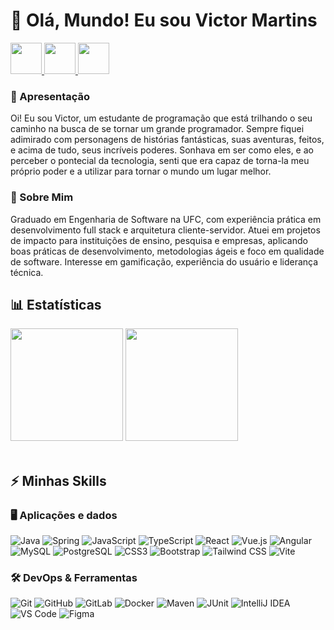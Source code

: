 # 👋 Olá, Mundo! Eu sou Victor Martins

<div>
 <a href="https://www.linkedin.com/in/victor-martins-230864233/" target="_blank">
    <img src="https://img.shields.io/badge/-LinkedIn-0077B5?style=for-the-badge&logo=linkedin&logoColor=white" height="50" />
  </a>
  
  <a href="mailto:martinsvictor6781@gmail.com" target="_blank">
    <img src="https://img.shields.io/badge/-Email-D14836?style=for-the-badge&logo=gmail&logoColor=white&link=mailto:martinsvictor6781@gmail.com" height="50" />
  </a>
  
  <a href="https://github.com/VictorM-Coder" target="_blank">
    <img src="https://img.shields.io/github/followers/VictorM-Coder?label=Follow&style=for-the-badge&logo=github" height="50" />
  </a>
</div>

### 📝 Apresentação
Oi! Eu sou Victor, um estudante de programação que está trilhando o seu caminho na busca de se tornar um grande programador. Sempre fiquei adimirado com personagens de histórias fantásticas, suas aventuras, feitos, e acima de tudo, seus incríveis poderes. Sonhava em ser como eles, e ao perceber o pontecial da tecnologia, senti que era capaz de torna-la meu próprio poder e a utilizar para tornar o mundo um lugar melhor.

### 💼 Sobre Mim
Graduado em Engenharia de Software na UFC, com experiência prática em desenvolvimento full stack e arquitetura cliente-servidor. Atuei em projetos de impacto para instituições de ensino, pesquisa e empresas, aplicando boas práticas de desenvolvimento, metodologias ágeis e foco em qualidade de software. Interesse em gamificação, experiência do usuário e liderança técnica.



## 📊 Estatísticas
<div>
  <img height="180em" src="https://github-readme-stats.vercel.app/api?username=VictorM-Coder&count_private=true&show_icons=true&theme=tokyonight" />
  <img height="180em" src="https://github-readme-stats.vercel.app/api/top-langs/?username=VictorM-Coder&layout=compact&show_icons=true&theme=tokyonight&hide=c,CMake,c%2B%2B" />
</div>

<br>

## ⚡ Minhas Skills

### 🖥️ Aplicações e dados
![Java](https://img.shields.io/badge/Java-333333?style=for-the-badge&logo=openjdk&logoColor=007396&labelColor=555555&color=333333&logoWidth=30)
![Spring](https://img.shields.io/badge/-Spring%20Boot-333333?style=for-the-badge&logo=spring&logoColor=6DB33F&logoWidth=30)
![JavaScript](https://img.shields.io/badge/-JavaScript-333333?style=for-the-badge&logo=javascript&logoWidth=30)
![TypeScript](https://img.shields.io/badge/-TypeScript-333333?style=for-the-badge&logo=typescript&logoColor=3178C6&logoWidth=30)
![React](https://img.shields.io/badge/-React-333333?style=for-the-badge&logo=react&logoWidth=30)
![Vue.js](https://img.shields.io/badge/-Vue.js-333333?style=for-the-badge&logo=vue.js&logoColor=4FC08D&logoWidth=30)
![Angular](https://img.shields.io/badge/-Angular-333333?style=for-the-badge&logo=angular&logoColor=DD0031&logoWidth=30)
![MySQL](https://img.shields.io/badge/-MySQL-333333?style=for-the-badge&logo=mysql&logoWidth=30)
![PostgreSQL](https://img.shields.io/badge/-PostgreSQL-333333?style=for-the-badge&logo=postgresql&logoWidth=30)
![CSS3](https://img.shields.io/badge/-CSS3-333333?style=for-the-badge&logo=css&logoColor=1572B6&logoWidth=30)
![Bootstrap](https://img.shields.io/badge/-Bootstrap-333333?style=for-the-badge&logo=bootstrap&logoWidth=30)
![Tailwind CSS](https://img.shields.io/badge/-TailwindCSS-333333?style=for-the-badge&logo=tailwind-css&logoWidth=30)
![Vite](https://img.shields.io/badge/-Vite-333333?style=for-the-badge&logo=vite&logoWidth=30)

### 🛠️ DevOps & Ferramentas
![Git](https://img.shields.io/badge/-Git-333333?style=for-the-badge&logo=git&logoWidth=30)
![GitHub](https://img.shields.io/badge/-GitHub-333333?style=for-the-badge&logo=github&logoWidth=30)
![GitLab](https://img.shields.io/badge/-GitLab-333333?style=for-the-badge&logo=gitlab&logoWidth=30)
![Docker](https://img.shields.io/badge/-Docker-333333?style=for-the-badge&logo=docker&logoWidth=30)
![Maven](https://img.shields.io/badge/-Maven-333333?style=for-the-badge&logo=apachemaven&logoWidth=30)
![JUnit](https://img.shields.io/badge/-JUnit-333333?style=for-the-badge&logo=junit5&logoWidth=30)
![IntelliJ IDEA](https://img.shields.io/badge/-IntelliJIDEA-333333?style=for-the-badge&logo=intellij-idea&logoWidth=30)
![VS Code](https://img.shields.io/badge/-VS%20Code-333333?style=for-the-badge&logo=vscode&logoColor=007ACC&logoWidth=30)
![Figma](https://img.shields.io/badge/-Figma-333333?style=for-the-badge&logo=figma&logoColor=F24E1E&logoWidth=30)
